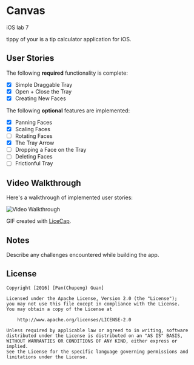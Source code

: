 # Canvas

iOS lab 7

tippy of your  is a tip calculator application for iOS.

## User Stories

The following **required** functionality is complete:

* [x] Simple Draggable Tray
* [x] Open + Close the Tray
* [x] Creating New Faces

The following **optional** features are implemented:
* [x] Panning Faces
* [x] Scaling Faces
* [ ] Rotating Faces
* [x] The Tray Arrow
* [ ] Dropping a Face on the Tray
* [ ] Deleting Faces
* [ ] Frictionful Tray

## Video Walkthrough 

Here's a walkthrough of implemented user stories:

<img src='http://i.imgur.com/Z7JQ6Gq.gif ' title='Video Walkthrough' width='' alt='Video Walkthrough' />

GIF created with [LiceCap](http://www.cockos.com/licecap/).

## Notes

Describe any challenges encountered while building the app.

## License

    Copyright [2016] [Pan(Chupeng) Guan]

    Licensed under the Apache License, Version 2.0 (the "License");
    you may not use this file except in compliance with the License.
    You may obtain a copy of the License at

        http://www.apache.org/licenses/LICENSE-2.0

    Unless required by applicable law or agreed to in writing, software
    distributed under the License is distributed on an "AS IS" BASIS,
    WITHOUT WARRANTIES OR CONDITIONS OF ANY KIND, either express or implied.
    See the License for the specific language governing permissions and
    limitations under the License.

